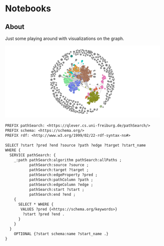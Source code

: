 # Notebooks

## About

Just some playing around with visualizations on the graph.

![graph.png](../docs/images/graph.png)


```sparql
PREFIX pathSearch: <https://qlever.cs.uni-freiburg.de/pathSearch/>
PREFIX schema: <https://schema.org/>
PREFIX rdf: <http://www.w3.org/1999/02/22-rdf-syntax-ns#>

SELECT ?start ?pred ?end ?source ?path ?edge ?target ?start_name
WHERE {
  SERVICE pathSearch: {
    _:path pathSearch:algorithm pathSearch:allPaths ;
           pathSearch:source ?source ;
           pathSearch:target ?target ;
		   pathSearch:edgeProperty ?pred ;
           pathSearch:pathColumn ?path ;
           pathSearch:edgeColumn ?edge ;
           pathSearch:start ?start ;
           pathSearch:end ?end ;
    {
      SELECT * WHERE {
	   VALUES ?pred {<https://schema.org/keywords>}
        ?start ?pred ?end .
      }
    }
  }
    OPTIONAL {?start schema:name ?start_name .}
}
```
